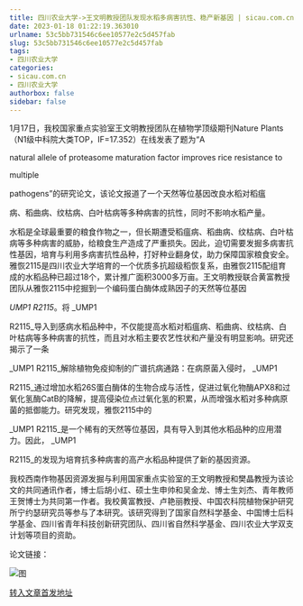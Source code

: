 ```yaml
---
title: 四川农业大学->王文明教授团队发现水稻多病害抗性、稳产新基因 | sicau.com.cn
date: 2023-01-18 01:22:19.363010
urlname: 53c5bb731546c6ee10577e2c5d457fab
slug: 53c5bb731546c6ee10577e2c5d457fab
tags: 
- 四川农业大学
categories:
- sicau.com.cn
- 四川农业大学
authorbox: false
sidebar: false
---
```

1月17日，我校国家重点实验室王文明教授团队在植物学顶级期刊Nature Plants（N1级中科院大类TOP，IF=17.352）在线发表了题为“A

natural allele of proteasome maturation factor improves rice resistance to

multiple

pathogens”的研究论文，该论文报道了一个天然等位基因改良水稻对稻瘟
<!--more-->
病、稻曲病、纹枯病、白叶枯病等多种病害的抗性，同时不影响水稻产量。

水稻是全球最重要的粮食作物之一，但长期遭受稻瘟病、稻曲病、纹枯病、白叶枯病等多种病害的威胁，给粮食生产造成了严重损失。因此，迫切需要发掘多病害抗性基因，培育与利用多病害抗性品种，打好种业翻身仗，助力保障国家粮食安全。雅恢2115是四川农业大学培育的一个优质多抗超级稻恢复系，由雅恢2115配组育成的水稻品种已超过18个，累计推广面积3000多万亩。王文明教授联合黄富教授团队从雅恢2115中挖掘到一个编码蛋白酶体成熟因子的天然等位基因

_UMP1 R2115_。将 _UMP1

R2115_导入到感病水稻品种中，不仅能提高水稻对稻瘟病、稻曲病、纹枯病、白叶枯病等多种病害的抗性，而且对水稻主要农艺性状和产量没有明显影响。研究还揭示了一条

_UMP1 R2115_解除植物免疫抑制的广谱抗病通路：在病原菌入侵时， _UMP1

R2115_通过增加水稻26S蛋白酶体的生物合成与活性，促进过氧化物酶APX8和过氧化氢酶CatB的降解，提高侵染位点过氧化氢的积累，从而增强水稻对多种病原菌的抵御能力。研究发现，雅恢2115中的

_UMP1 R2115_是一个稀有的天然等位基因，具有导入到其他水稻品种的应用潜力。因此， _UMP1

R2115_的发现为培育抗多种病害的高产水稻品种提供了新的基因资源。

我校西南作物基因资源发掘与利用国家重点实验室的王文明教授和樊晶教授为该论文的共同通讯作者，博士后胡小红、硕士生申帅和吴金龙、博士生刘杰、青年教师王贺博士为共同第一作者。我校黄富教授、卢艳丽教授、中国农科院植物保护研究所宁约瑟研究员等参与了本研究。该研究得到了国家自然科学基金、中国博士后科学基金、四川省青年科技创新研究团队、四川省自然科学基金、四川农业大学双支计划等项目的资助。

论文链接：

![图](https://news.sicau.edu.cn/__local/B/E6/04/C06117DA6204CBCCF33C074A543_B79AD63E_18845.png)

[转入文章首发地址](https://news.sicau.edu.cn/info/1078/70880.htm)